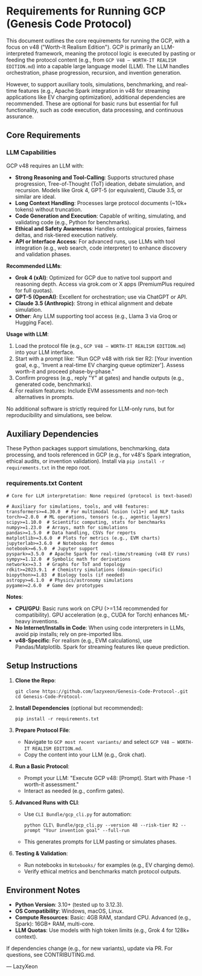 # Requirements for Running GCP (Genesis Code Protocol)

This document outlines the core requirements for running the GCP, with a focus on v48 ("Worth-It Realism Edition"). GCP is primarily an LLM-interpreted framework, meaning the protocol logic is executed by pasting or feeding the protocol content (e.g., from `GCP V48 — WORTH-IT REALISM EDITION.md`) into a capable large language model (LLM). The LLM handles orchestration, phase progression, recursion, and invention generation.

However, to support auxiliary tools, simulations, benchmarking, and real-time features (e.g., Apache Spark integration in v48 for streaming applications like EV charging optimization), additional dependencies are recommended. These are optional for basic runs but essential for full functionality, such as code execution, data processing, and continuous assurance.

## Core Requirements

### LLM Capabilities
GCP v48 requires an LLM with:
- **Strong Reasoning and Tool-Calling**: Supports structured phase progression, Tree-of-Thought (ToT) ideation, debate simulation, and recursion. Models like Grok 4, GPT-5 (or equivalent), Claude 3.5, or similar are ideal.
- **Long Context Handling**: Processes large protocol documents (~10k+ tokens) without truncation.
- **Code Generation and Execution**: Capable of writing, simulating, and validating code (e.g., Python for benchmarks).
- **Ethical and Safety Awareness**: Handles ontological proxies, fairness deltas, and risk-tiered execution natively.
- **API or Interface Access**: For advanced runs, use LLMs with tool integration (e.g., web search, code interpreter) to enhance discovery and validation phases.

**Recommended LLMs**:
- **Grok 4 (xAI)**: Optimized for GCP due to native tool support and reasoning depth. Access via grok.com or X apps (PremiumPlus required for full quotas).
- **GPT-5 (OpenAI)**: Excellent for orchestration; use via ChatGPT or API.
- **Claude 3.5 (Anthropic)**: Strong in ethical alignment and debate simulation.
- **Other**: Any LLM supporting tool access (e.g., Llama 3 via Groq or Hugging Face).

**Usage with LLM**:
1. Load the protocol file (e.g., `GCP V48 — WORTH-IT REALISM EDITION.md`) into your LLM interface.
2. Start with a prompt like: "Run GCP v48 with risk tier R2: [Your invention goal, e.g., 'Invent a real-time EV charging queue optimizer']. Assess worth-it and proceed phase-by-phase."
3. Confirm progress (e.g., reply "Y" at gates) and handle outputs (e.g., generated code, benchmarks).
4. For realism features: Include EVM assessments and non-tech alternatives in prompts.

No additional software is strictly required for LLM-only runs, but for reproducibility and simulations, see below.

## Auxiliary Dependencies

These Python packages support simulations, benchmarking, data processing, and tools referenced in GCP (e.g., for v48's Spark integration, ethical audits, or invention validation). Install via `pip install -r requirements.txt` in the repo root.

### requirements.txt Content
```
# Core for LLM interpretation: None required (protocol is text-based)

# Auxiliary for simulations, tools, and v48 features:
transformers>=4.30.0  # For multimodal fusion (v11+) and NLP tasks
torch>=2.0.0  # ML operations, tensors (e.g., agentic layers)
scipy>=1.10.0  # Scientific computing, stats for benchmarks
numpy>=1.23.0  # Arrays, math for simulations
pandas>=1.5.0  # Data handling, CSVs for reports
matplotlib>=3.6.0  # Plots for metrics (e.g., EVM charts)
jupyterlab>=3.6.0  # Notebooks for demos
notebook>=6.5.0  # Jupyter support
pyspark>=3.5.0  # Apache Spark for real-time/streaming (v48 EV runs)
sympy>=1.12.0  # Symbolic math for derivations
networkx>=3.3  # Graphs for ToT and topology
rdkit>=2023.9.1  # Chemistry simulations (domain-specific)
biopython>=1.83  # Biology tools (if needed)
astropy>=6.1.0  # Physics/astronomy simulations
pygame>=2.6.0  # Game dev prototypes
```

**Notes**:
- **CPU/GPU**: Basic runs work on CPU (>=1.14 recommended for compatibility). GPU acceleration (e.g., CUDA for Torch) enhances ML-heavy inventions.
- **No Internet/Installs in Code**: When using code interpreters in LLMs, avoid pip installs; rely on pre-imported libs.
- **v48-Specific**: For realism (e.g., EVM calculations), use Pandas/Matplotlib. Spark for streaming features like queue prediction.

## Setup Instructions

1. **Clone the Repo**:
   ```
   git clone https://github.com/lazyxeon/Genesis-Code-Protocol-.git
   cd Genesis-Code-Protocol-
   ```

2. **Install Dependencies** (optional but recommended):
   ```
   pip install -r requirements.txt
   ```

3. **Prepare Protocol File**:
   - Navigate to `GCP most recent variants/` and select `GCP V48 — WORTH-IT REALISM EDITION.md`.
   - Copy the content into your LLM (e.g., Grok chat).

4. **Run a Basic Protocol**:
   - Prompt your LLM: "Execute GCP v48: [Prompt]. Start with Phase -1 worth-it assessment."
   - Interact as needed (e.g., confirm gates).

5. **Advanced Runs with CLI**:
   - Use `CLI Bundle/gcp_cli.py` for automation:
     ```
     python CLI\ Bundle/gcp_cli.py --version 48 --risk-tier R2 --prompt "Your invention goal" --full-run
     ```
   - This generates prompts for LLM pasting or simulates phases.

6. **Testing & Validation**:
   - Run notebooks in `Notebooks/` for examples (e.g., EV charging demo).
   - Verify ethical metrics and benchmarks match protocol outputs.

## Environment Notes

- **Python Version**: 3.10+ (tested up to 3.12.3).
- **OS Compatibility**: Windows, macOS, Linux.
- **Compute Resources**: Basic: 4GB RAM, standard CPU. Advanced (e.g., Spark): 16GB+ RAM, multi-core.
- **LLM Quotas**: Use models with high token limits (e.g., Grok 4 for 128k+ context).

If dependencies change (e.g., for new variants), update via PR. For questions, see CONTRIBUTING.md.

— LazyXeon
